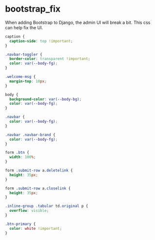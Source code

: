 # bootstrap\_fix

When adding Bootstrap to Django, the admin UI will break a bit. This css can help fix the UI.

```css
caption {
  caption-side: top !important;
}

.navbar-toggler {
  border-color: transparent !important;
  color: var(--body-fg);
}

.welcome-msg {
  margin-top: 10px;
}

body {
  background-color: var(--body-bg);
  color: var(--body-fg);
}

.navbar {
  color: var(--body-fg);
}

.navbar .navbar-brand {
  color: var(--body-fg);
}

form .btn {
  width: 100%;
}

form .submit-row a.deletelink {
  height: 35px;
}

form .submit-row a.closelink {
  height: 35px;
}

.inline-group .tabular td.original p {
  overflow: visible;
}

.btn-primary {
  color: white !important;
}
```

